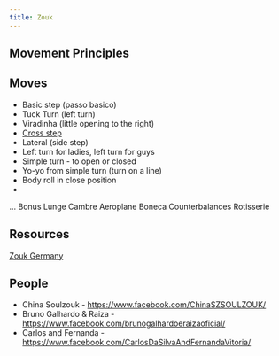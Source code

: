 ```yaml
---
title: Zouk
---
```


## Movement Principles



## Moves
- Basic step (passo basico)
- Tuck Turn (left turn)
- Viradinha (little opening to the right)
- [Cross step](https://www.youtube.com/watch?v=PJeoBHZWhaE&list=PLX4_mMhPPI2DMTbH1fcsFn2tVnnMA--bK&index=5)
- Lateral (side step)
- Left turn for ladies, left turn for guys
- Simple turn - to open or closed
- Yo-yo from simple turn (turn on a line)
- Body roll in close position
-


...
Bonus
Lunge
Cambre
Aeroplane
Boneca
Counterbalances
Rotisserie

## Resources
[Zouk Germany](https://www.youtube.com/channel/UCN1HHBlxByX8Doqy0Jv5LUw/playlists)

## People
- China Soulzouk - https://www.facebook.com/ChinaSZSOULZOUK/
- Bruno Galhardo & Raiza -https://www.facebook.com/brunogalhardoeraizaoficial/
- Carlos and Fernanda - https://www.facebook.com/CarlosDaSilvaAndFernandaVitoria/

